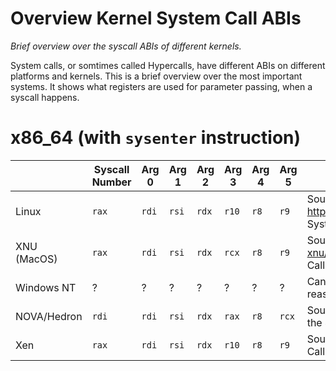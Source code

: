 # Overview Kernel System Call ABIs

*Brief overview over the syscall ABIs of different kernels.*

System calls, or somtimes called Hypercalls, have different 
ABIs on different platforms and kernels. This is a brief 
overview over the most important systems. It shows what 
registers are used for parameter passing, when a syscall happens.

# x86_64 (with `sysenter` instruction)

|             | Syscall Number | Arg 0 | Arg 1 | Arg 2 | Arg 3 | Arg 4 | Arg 5 | Comment                                                                                                                                                                                             |
|-------------|----------------|-------|-------|-------|-------|-------|-------|-----------------------------------------------------------------------------------------------------------------------------------------------------------------------------------------------------|
| Linux       | `rax`          | `rdi` | `rsi` | `rdx` | `r10` | `r8`  | `r9`  | Source: <https://github.com/torvalds/linux/blob/35776f10513c0d523c5dd2f1b415f642497779e2/arch/x86/entry/entry_64.S> System V x86_64 Calling Convention except for Arg 3                             |
| XNU (MacOS) | `rax`          | `rdi` | `rsi` | `rdx` | `rcx` | `r8 ` | `r9`  | Source: <https://github.com/apple/darwin-xnu/blob/a1babec6b135d1f35b2590a1990af3c5c5393479/osfmk/i386/x86_hypercall.h#L38> System V x86_64 Calling Convention                                       |
| Windows NT  | ?              | ?     | ?     | ?     | ?     | ?     | ?     | Can't find good resource. Perhaps Microsoft likes to changes system call parameters (and the ABI?) often. That's the reason why all applications are programmed against NTDLL.                      |
| NOVA/Hedron | `rdi`          | `rdi` | `rsi` | `rdx` | `rax` | `r8`  | `rcx` | Source: <https://github.com/udosteinberg/NOVA/blob/arm/inc/x86_64/regs.hpp#L51> rdi holds the sys call number in the 4 first bits. Bits 4-63 have a different meaning depending on the system call. |
| Xen         | `rax`          | `rdi` | `rsi` | `rdx` | `r10` | `r8`  | `r9`  | Source: <https://github.com/xen-project/xen/blob/master/xen/arch/x86/x86_64/entry.S#L235> System V x86_64 Calling Convention except for Arg 3                                         |

